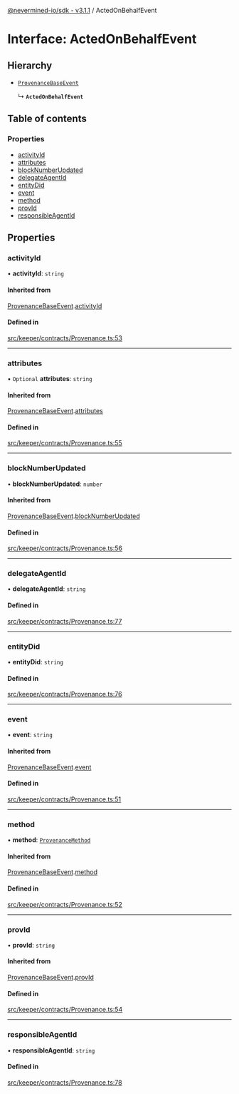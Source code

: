 [@nevermined-io/sdk - v3.1.1](../code-reference.md) / ActedOnBehalfEvent

# Interface: ActedOnBehalfEvent

## Hierarchy

- [`ProvenanceBaseEvent`](ProvenanceBaseEvent.md)

  ↳ **`ActedOnBehalfEvent`**

## Table of contents

### Properties

- [activityId](ActedOnBehalfEvent.md#activityid)
- [attributes](ActedOnBehalfEvent.md#attributes)
- [blockNumberUpdated](ActedOnBehalfEvent.md#blocknumberupdated)
- [delegateAgentId](ActedOnBehalfEvent.md#delegateagentid)
- [entityDid](ActedOnBehalfEvent.md#entitydid)
- [event](ActedOnBehalfEvent.md#event)
- [method](ActedOnBehalfEvent.md#method)
- [provId](ActedOnBehalfEvent.md#provid)
- [responsibleAgentId](ActedOnBehalfEvent.md#responsibleagentid)

## Properties

### activityId

• **activityId**: `string`

#### Inherited from

[ProvenanceBaseEvent](ProvenanceBaseEvent.md).[activityId](ProvenanceBaseEvent.md#activityid)

#### Defined in

[src/keeper/contracts/Provenance.ts:53](https://github.com/nevermined-io/sdk-js/blob/9319fcdb83e6987b924bbe35233879f79a0603bc/src/keeper/contracts/Provenance.ts#L53)

---

### attributes

• `Optional` **attributes**: `string`

#### Inherited from

[ProvenanceBaseEvent](ProvenanceBaseEvent.md).[attributes](ProvenanceBaseEvent.md#attributes)

#### Defined in

[src/keeper/contracts/Provenance.ts:55](https://github.com/nevermined-io/sdk-js/blob/9319fcdb83e6987b924bbe35233879f79a0603bc/src/keeper/contracts/Provenance.ts#L55)

---

### blockNumberUpdated

• **blockNumberUpdated**: `number`

#### Inherited from

[ProvenanceBaseEvent](ProvenanceBaseEvent.md).[blockNumberUpdated](ProvenanceBaseEvent.md#blocknumberupdated)

#### Defined in

[src/keeper/contracts/Provenance.ts:56](https://github.com/nevermined-io/sdk-js/blob/9319fcdb83e6987b924bbe35233879f79a0603bc/src/keeper/contracts/Provenance.ts#L56)

---

### delegateAgentId

• **delegateAgentId**: `string`

#### Defined in

[src/keeper/contracts/Provenance.ts:77](https://github.com/nevermined-io/sdk-js/blob/9319fcdb83e6987b924bbe35233879f79a0603bc/src/keeper/contracts/Provenance.ts#L77)

---

### entityDid

• **entityDid**: `string`

#### Defined in

[src/keeper/contracts/Provenance.ts:76](https://github.com/nevermined-io/sdk-js/blob/9319fcdb83e6987b924bbe35233879f79a0603bc/src/keeper/contracts/Provenance.ts#L76)

---

### event

• **event**: `string`

#### Inherited from

[ProvenanceBaseEvent](ProvenanceBaseEvent.md).[event](ProvenanceBaseEvent.md#event)

#### Defined in

[src/keeper/contracts/Provenance.ts:51](https://github.com/nevermined-io/sdk-js/blob/9319fcdb83e6987b924bbe35233879f79a0603bc/src/keeper/contracts/Provenance.ts#L51)

---

### method

• **method**: [`ProvenanceMethod`](../enums/ProvenanceMethod.md)

#### Inherited from

[ProvenanceBaseEvent](ProvenanceBaseEvent.md).[method](ProvenanceBaseEvent.md#method)

#### Defined in

[src/keeper/contracts/Provenance.ts:52](https://github.com/nevermined-io/sdk-js/blob/9319fcdb83e6987b924bbe35233879f79a0603bc/src/keeper/contracts/Provenance.ts#L52)

---

### provId

• **provId**: `string`

#### Inherited from

[ProvenanceBaseEvent](ProvenanceBaseEvent.md).[provId](ProvenanceBaseEvent.md#provid)

#### Defined in

[src/keeper/contracts/Provenance.ts:54](https://github.com/nevermined-io/sdk-js/blob/9319fcdb83e6987b924bbe35233879f79a0603bc/src/keeper/contracts/Provenance.ts#L54)

---

### responsibleAgentId

• **responsibleAgentId**: `string`

#### Defined in

[src/keeper/contracts/Provenance.ts:78](https://github.com/nevermined-io/sdk-js/blob/9319fcdb83e6987b924bbe35233879f79a0603bc/src/keeper/contracts/Provenance.ts#L78)
